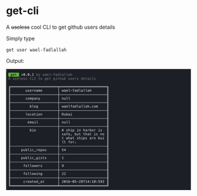 # get-cli
A ~~useless~~ cool CLI to get github users details

Simply type 

```shell
get user wael-fadlallah
```

Output: 

![Terminal output](https://github.com/wael-fadlallah/get-cli/blob/main/screenshot.png)
